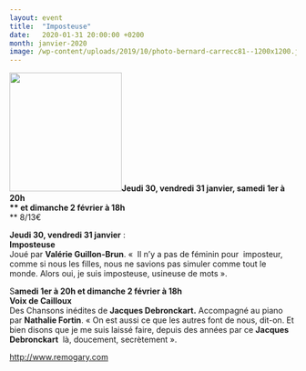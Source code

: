 ```yaml
---
layout: event
title:  "Imposteuse"
date:   2020-01-31 20:00:00 +0200
month: janvier-2020
image: /wp-content/uploads/2019/10/photo-bernard-carrecc81--1200x1200.jpg
---
```

**[<img class="wp-image-7198 alignleft" src="http://localhost/wpagendarts/wp-content/uploads/2019/10/photo-bernard-carrecc81-.jpg?w=300" alt="" width="197" height="209" />](http://localhost/wpagendarts/wp-content/uploads/2019/10/photo-bernard-carrecc81-.jpg)Jeudi 30, vendredi 31 janvier, samedi 1er à 20h  
** **et dimanche 2 février à 18h****  
** <span style="font-weight:400;">8/13€</span>

 <span style="font-weight:400;"><b>Jeudi 30, vendredi 31 janvier</b> :<br /> <strong>Imposteuse</strong><br /> </span><span style="font-weight:400;">Joué par</span> **Valérie Guillon-Brun**<span style="font-weight:400;">. «  Il n’y a pas de féminin pour  imposteur, comme si nous les filles, nous ne savions pas simuler comme tout le monde. Alors oui, je suis imposteuse, usineuse de mots ».</span>

<span style="font-weight:400;">S<b>amedi 1er à 20h </b><b>et dimanche 2 février à 18h</b><br /> </span><span style="font-weight:400;"><strong>Voix de Cailloux</strong><br /> Des Chansons inédites de </span>**Jacques Debronckart.** <span style="font-weight:400;">Accompagné au piano par </span>**Nathalie Fortin**<span style="font-weight:400;">. </span><span style="font-weight:400;">« </span><span style="font-weight:400;">On est aussi ce que les autres font de nous, dit-on. Et bien disons que je me suis laissé faire, depuis des années par ce <strong>Jacques Debronckart</strong>  là, doucement, secrètement ».</span>

[<span style="font-weight:400;">http://www.remogary.com</span>](http://www.remogary.com/)